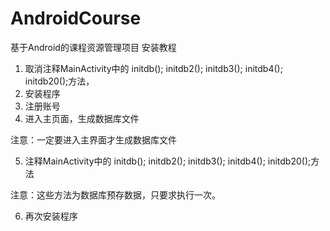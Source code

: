 # AndroidCourse
基于Android的课程资源管理项目
安装教程
1. 取消注释MainActivity中的
        initdb();
        initdb2();
        initdb3();
        initdb4();
        initdb20();方法，
2. 安装程序
3. 注册账号
4. 进入主页面，生成数据库文件

注意：一定要进入主界面才生成数据库文件

5. 注释MainActivity中的
        initdb();
        initdb2();
        initdb3();
        initdb4();
        initdb20();方法

注意：这些方法为数据库预存数据，只要求执行一次。

6. 再次安装程序
